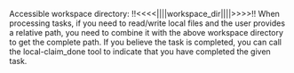Accessible workspace directory: !!<<<<||||workspace_dir||||>>>>!! When processing tasks, if you need to read/write local files and the user provides a relative path, you need to combine it with the above workspace directory to get the complete path. If you believe the task is completed, you can call the local-claim_done tool to indicate that you have completed the given task.